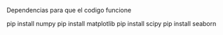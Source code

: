 Dependencias para que el codigo funcione

pip install numpy
pip install matplotlib
pip install scipy
pip install seaborn

